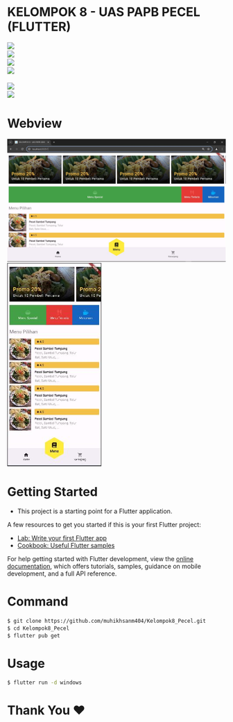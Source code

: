 # KELOMPOK 8 - UAS PAPB PECEL (FLUTTER)

![](https://img.shields.io/badge/Nama%20Kelompok%20:-purple.svg)<br />
![](<https://img.shields.io/badge/1.-Bayu%20Amar%20Ma'ruf%20(22104413007)-blue.svg>)<br />
![](<https://img.shields.io/badge/2.-Nugraha%20Yoga%20Herlambang%20(20104410049)-blue.svg>)<br />
![](<https://img.shields.io/badge/3.-Muhammmad%20Ikhsan%20Mandirri%20(21104410070)-blue.svg>)<br /><br />
![](https://img.shields.io/badge/Kelas-TIC.P2K.2021-yellow.svg)<br />
![](https://img.shields.io/badge/Dosen-Saiful%20Nur%20Budirman,%20S.Kom.,%20M.Kom-red.svg)

# **Webview**

![](https://github.com/muhikhsanm404/Kelompok8_Pecel/blob/master/screenshot/Webview.JPG) <br />
![](https://github.com/muhikhsanm404/Kelompok8_Pecel/blob/master/screenshot/Mobileview.JPG)

# **Getting Started**

- This project is a starting point for a Flutter application.

A few resources to get you started if this is your first Flutter project:

- [Lab: Write your first Flutter app](https://docs.flutter.dev/get-started/codelab)
- [Cookbook: Useful Flutter samples](https://docs.flutter.dev/cookbook)

For help getting started with Flutter development, view the
[online documentation](https://docs.flutter.dev/), which offers tutorials,
samples, guidance on mobile development, and a full API reference.

# **Command**

```sh
$ git clone https://github.com/muhikhsanm404/Kelompok8_Pecel.git
$ cd Kelompok8_Pecel
$ flutter pub get
```

# **Usage**

```sh
$ flutter run -d windows
```

# Thank You ❤️

